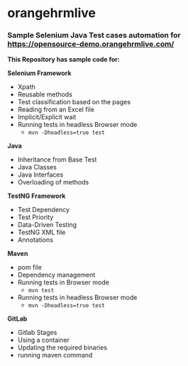 # orangehrmlive
### Sample Selenium Java Test cases automation for https://opensource-demo.orangehrmlive.com/

**This Repository has sample code for:**
    
**Selenium Framework**
* Xpath
* Reusable methods
* Test classification based on the pages
* Reading from an Excel file
* Implicit/Explicit wait
* Running tests in headless Browser mode 
  * ```mvn -Dheadless=true test```

**Java**
* Inheritance from Base Test
* Java Classes
* Java Interfaces
* Overloading of methods

**TestNG Framework**
* Test Dependency
* Test Priority
* Data-Driven Testing
* TestNG XML file
* Annotations

**Maven**
* pom file
* Dependency management
* Running tests in Browser mode
  * ```mvn test```
* Running tests in headless Browser mode
  * ```mvn -Dheadless=true test```

**GitLab**
* Gitlab Stages
* Using a container
* Updating the required binaries 
* running maven command
